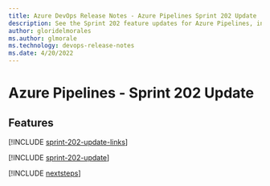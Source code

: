 ```yaml
---
title: Azure DevOps Release Notes - Azure Pipelines Sprint 202 Update
description: See the Sprint 202 feature updates for Azure Pipelines, including next steps.
author: gloridelmorales
ms.author: glmorale
ms.technology: devops-release-notes
ms.date: 4/20/2022
---
```


# Azure Pipelines - Sprint 202 Update

## Features

[!INCLUDE [sprint-202-update-links](../includes/pipelines/sprint-202-update-links.md)]

[!INCLUDE [sprint-202-update](../includes/pipelines/sprint-202-update.md)]

[!INCLUDE [nextsteps](../includes/nextsteps.md)]